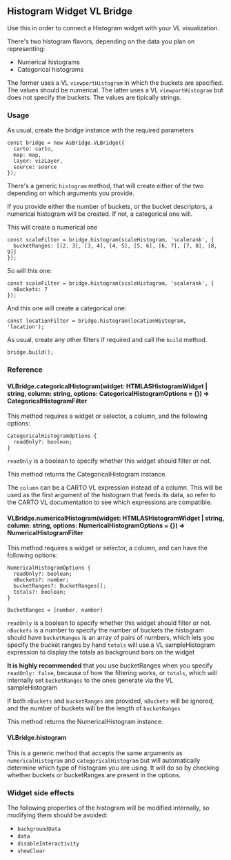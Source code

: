 ## Histogram Widget VL Bridge

Use this in order to connect a Histogram widget with your VL visualization.

There's two histogram flavors, depending on the data you plan on representing:
 - Numerical histograms
 - Categorical histograms

The former uses a VL `viewportHistogram` in which the buckets are specified. The values should be numerical.
The latter uses a VL `viewportHistogram` but does not specify the buckets. The values are tipically strings.

### Usage

As usual, create the bridge instance with the required parameters

```
const bridge = new AsBridge.VLBridge({
  carto: carto,
  map: map,
  layer: vizLayer,
  source: source
});
```

There's a generic `histogram` method, that will create either of the two depending on which arguments you provide.

If you provide either the number of buckets, or the bucket descriptors, a numerical histogram will be created. If not,
a categorical one will.

This will create a numerical one
```
const scaleFilter = bridge.histogram(scaleHistogram, 'scalerank', {
  bucketRanges: [[2, 3], [3, 4], [4, 5], [5, 6], [6, 7], [7, 8], [8, 9]]
});
```

So will this one:
```
const scaleFilter = bridge.histogram(scaleHistogram, 'scalerank', {
  nBuckets: 7
});
```

And this one will create a categorical one:
```
const locationFilter = bridge.histogram(locationHistogram, 'location');
```

As usual, create any other filters if required and call the `build` method.

```
bridge.build();
```

### Reference

#### VLBridge.categoricalHistogram(widget: HTMLASHistogramWidget | string, column: string, options: CategoricalHistogramOptions = {}) => CategoricalHistogramFilter

This method requires a widget or selector, a column, and the following options:

```
CategoricalHistogramOptions {
  readOnly?: boolean;
}
```

`readOnly` is a boolean to specify whether this widget should filter or not.

This method returns the CategoricalHistogram instance.

The `column` can be a CARTO VL expression instead of a column. This will be used as the first argument of the histogram that feeds its data, so refer to the CARTO VL documentation to see which expressions are compatible.

#### VLBridge.numericalHistogram(widget: HTMLASHistogramWidget | string, column: string, options: NumericalHistogramOptions = {}) => NumericalHistogramFilter

This method requires a widget or selector, a column, and can have the following options:

```
NumericalHistogramOptions {
  readOnly?: boolean;
  nBuckets?: number;
  bucketRanges?: BucketRanges[];
  totals?: boolean;
}

BucketRanges = [number, number]
```

`readOnly` is a boolean to specify whether this widget should filter or not.
`nBuckets` is a number to specify the number of buckets the histogram should have
`bucketRanges` is an array of pairs of numbers, which lets you specify the bucket ranges by hand
`totals` will use a VL sampleHistogram expression to display the totals as background bars on the widget

**It is highly recommended** that you use bucketRanges when you specify `readOnly: false`, because of how the filtering works, or `totals`, which will internally set `bucketRanges` to the ones generate via the VL sampleHistogram

If both `nBuckets` and `bucketRanges` are provided, `nBuckets` will be ignored, and the number of buckets will be the length of `bucketRanges`

This method returns the NumericalHistogram instance.

#### VLBridge.histogram

This is a generic method that accepts the same arguments as `numericalHistogram` and `categoricalHistogram` but will automatically determine which type of histogram you are using. It will do so by checking whether buckets or bucketRanges are present in the options.

### Widget side effects

The following properties of the histogram will be modified internally, so modifying them should be avoided:

- `backgroundData`
- `data`
- `disableInteractivity`
- `showClear`
